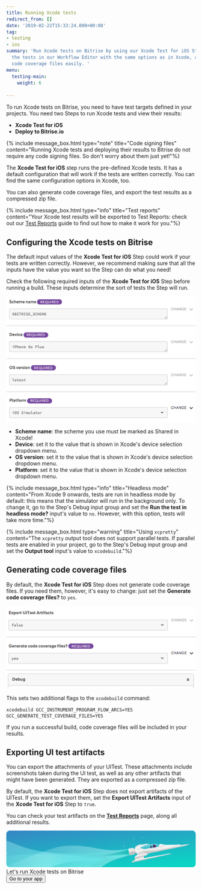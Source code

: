 ```yaml
---
title: Running Xcode tests
redirect_from: []
date: '2019-02-22T15:33:24.000+00:00'
tag:
- testing
- ios
summary: 'Run Xcode tests on Bitrise by using our Xcode Test for iOS Step. Configure
  the tests in our Workflow Editor with the same options as in Xcode, and generate
  code coverage files easily. '
menu:
  testing-main:
    weight: 6

---
```

To run Xcode tests on Bitrise, you need to have test targets defined in your projects. You need two Steps to run Xcode tests and view their results:

* **Xcode Test for iOS**
* **Deploy to Bitrise.io**

{% include message_box.html type="note" title="Code signing files" content="Running Xcode tests and deploying their results to Bitrise do not require any code signing files. So don't worry about them just yet!"%}

The **Xcode Test for iOS** step runs the pre-defined Xcode tests. It has a default configuration that will work if the tests are written correctly. You can find the same configuration options in Xcode, too.

You can also generate code coverage files, and export the test results as a compressed zip file.

{% include message_box.html type="info" title="Test reports" content="Your Xcode test results will be exported to Test Reports: check out our [Test Reports](/testing/test-reports/) guide to find out how to make it work for you."%}

## Configuring the Xcode tests on Bitrise

The default input values of the **Xcode Test for iOS** Step could work if your tests are written correctly. However, we recommend making sure that all the inputs have the value you want so the Step can do what you need!

Check the following required inputs of the **Xcode Test for iOS** Step before running a build. These inputs determine the sort of tests the Step will run.

![](/img/xcode-test-input.png)

* **Scheme name**: the scheme you use must be marked as Shared in Xcode!
* **Device**: set it to the value that is shown in Xcode's device selection dropdown menu.
* **OS version**: set it to the value that is shown in Xcode's device selection dropdown menu.
* **Platform**: set it to the value that is shown in Xcode's device selection dropdown menu.

{% include message_box.html type="info" title="Headless mode" content="From Xcode 9 onwards, tests are run in headless mode by default: this means that the simulator will run in the background only. To change it, go to the Step's Debug input group and set the **Run the test in headless mode?** input's value to `no`. However, with this option, tests will take more time."%}

{% include message_box.html type="warning" title="Using `xcpretty`" content="The `xcpretty` output tool does not support parallel tests. If parallel tests are enabled in your project, go to the Step's Debug input group and set the **Output tool** input's value to `xcodebuild`."%}

## Generating code coverage files

By default, the **Xcode Test for iOS** Step does not generate code coverage files. If you need them, however, it's easy to change: just set the **Generate code coverage files?** to `yes`.

![](/img/code-coverage.png)

This sets two additional flags to the `xcodebuild` command:

    xcodebuild GCC_INSTRUMENT_PROGRAM_FLOW_ARCS=YES GCC_GENERATE_TEST_COVERAGE_FILES=YES

If you run a successful build, code coverage files will be included in your results.

## Exporting UI test artifacts

You can export the attachments of your UITest. These attachments include screenshots taken during the UI test, as well as any other artifacts that might have been generated. They are exported as a compressed zip file.

By default, the **Xcode Test for iOS** Step does not export artifacts of the UITest. If you want to export them, set the **Export UITest Artifacts** input of the **Xcode Test for iOS** Step to `true`.

You can check your test artifacts on the [**Test Reports**](/testing/test-reports/) page, along all additional results.

<div class="banner">
<img src="/assets/images/banner-bg-888x170.png" style="border: none;">
<div class="deploy-text">Let's run Xcode tests on Bitrise</div>
<a target="_blank" href="https://app.bitrise.io/dashboard/builds"><button class="button">Go to your app</button></a>
</div>